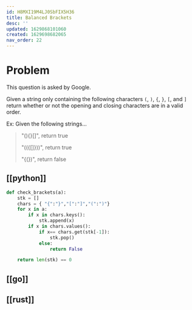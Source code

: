 ```yaml
---
id: H8MXI19M4LJ0SbFIX5H36
title: Balanced Brackets
desc: ''
updated: 1629868101060
created: 1629698682065
nav_order: 22
---
```

# Problem

This question is asked by Google.

Given a string only containing the following characters `(`, `)`, `{`, `}`, `[`, and `]` return whether or not the opening and closing characters are in a valid order.

Ex: Given the following strings...

>"(){}[]", return true
>
>"(({[]}))", return true
>
>"{(})", return false

## [[python]]

```python
def check_brackets(a):
    stk = []
    chars = { "{":"}","[":"]","(":")"}
    for x in a:
        if x in chars.keys():
            stk.append(x)
        if x in chars.values():
            if x== chars.get(stk[-1]):
                stk.pop()
            else:
                return False

    return len(stk) == 0
```

## [[go]]

## [[rust]]
